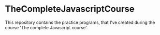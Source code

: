 # TheCompleteJavascriptCourse
This repository contains the practice programs, that I've created during the course 'The complete Javascript course'.
